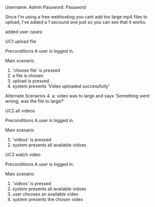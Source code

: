 Username: Admin
Password: Password

Since I'm using a free webhosting you cant add too large mp4 files to upload, I've added a 1 secound one just so you can see that it works.

added user cases:

UC1 upload file

Preconditions
A user is logged in.

Main scenario
1. 'choose file' is pressed
2. a file is chosen
3. upload is pressed
4. system presents 'Video uploaded successfully'

Alternate Scenarios
4. a: video was to large and says 'Something went wrong, was the file to large?'

UC2 all videos

Preconditions
A user is logged in.

Main scenario
1. 'videos' is pressed
2. system presents all available vidoes

UC3 watch video

Preconditions
A user is logged in.

Main scenario
1. 'videos' is pressed
2. system presents all available vidoes
3. user chooses an available video
4. system presents the chosen video
